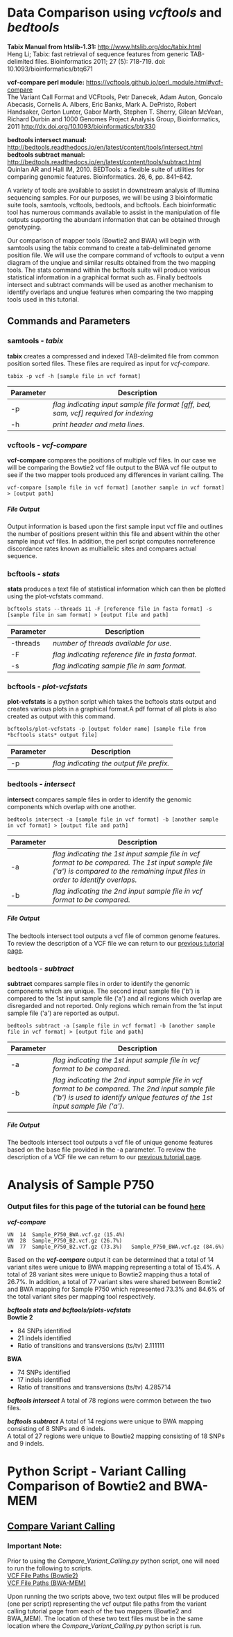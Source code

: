 # Data Comparison using *vcftools* and *bedtools*  
**Tabix Manual from htslib-1.31:** http://www.htslib.org/doc/tabix.html  
Heng Li; Tabix: fast retrieval of sequence features from generic TAB-delimited files. Bioinformatics 2011; 27 (5): 718-719. doi: 10.1093/bioinformatics/btq671  

**vcf-compare perl module:** https://vcftools.github.io/perl_module.html#vcf-compare  
The Variant Call Format and VCFtools, Petr Danecek, Adam Auton, Goncalo Abecasis, Cornelis A. Albers, Eric Banks, Mark A. DePristo, Robert Handsaker, Gerton Lunter, Gabor Marth, Stephen T. Sherry, Gilean McVean, Richard Durbin and 1000 Genomes Project Analysis Group, Bioinformatics, 2011 http://dx.doi.org/10.1093/bioinformatics/btr330  

**bedtools intersect manual:** http://bedtools.readthedocs.io/en/latest/content/tools/intersect.html  
**bedtools subtract manual:** http://bedtools.readthedocs.io/en/latest/content/tools/subtract.html  
Quinlan AR and Hall IM, 2010. BEDTools: a flexible suite of utilities for comparing genomic features. Bioinformatics. 26, 6, pp. 841–842.  

A variety of tools are available to assist in downstream analysis of Illumina sequencing samples. For our purposes, we will be using 3 bioinformatic suite tools, samtools, vcftools, bedtools, and bcftools. Each bioinformatic tool has numerous commands available to assist in the manipulation of file outputs supporting the abundant information that can be obtained through genotyping.  

Our comparison of mapper tools (Bowtie2 and BWA) will begin with samtools using the tabix command to create a tab-deliminated genome position file. We will use the compare command of vcftools to output a venn diagram of the unqiue and similar results obtained from the two mapping tools. The stats command within the bcftools suite will produce various statistical information in a graphical format such as. Finally bedtools intersect and subtract commands will be used as another mechanism to identify overlaps and unqiue features when comparing the two mapping tools used in this tutorial. 

## Commands and Parameters  
### samtools - *tabix*
**tabix** creates a compressed and indexed TAB-delimited file from common position sorted files. These files are required as input for *vcf-compare.*  

```
tabix -p vcf -h [sample file in vcf format]
```  
Parameter | Description
----------|-------------
-p | *flag indicating input sample file format [gff, bed, sam, vcf] required for indexing*  
-h | *print header and meta lines.*


### vcftools - *vcf-compare*  
**vcf-compare** compares the positions of multiple vcf files. In our case we will be comparing the Bowtie2 vcf file output to the BWA vcf file output to see if the two mapper tools produced any differences in variant calling. The
```
vcf-compare [sample file in vcf format] [another sample in vcf format] > [output path]
```  
##### File Output  
Output information is based upon the first sample input vcf file and outlines the number of positions present within this file and absent within the other sample input vcf files. In addition, the perl script computes nonreference discordance rates known as multiallelic sites and compares actual sequence. 

### bcftools - *stats*
**stats** produces a text file of statistical information which can then be plotted using the plot-vcfstats command.  
```
bcftools stats --threads 11 -F [reference file in fasta format] -s [sample file in sam format] > [output file and path]
```  
Parameter | Description
----------|------------  
-threads | *number of threads available for use.*  
-F | *flag indicating reference file in fasta format.*  
-s | *flag indicating sample file in sam format.*

### bcftools - *plot-vcfstats*
**plot-vcfstats** is a python script which takes the bcftools stats output and creates various plots in a graphical format.A pdf format of all plots is also created as output with this command.   
```
bcftools/plot-vcfstats -p [output folder name] [sample file from *bcftools stats* output file]
```  
Parameter | Description
----------|------------
-p | *flag indicating the output file prefix.*   

### bedtools - *intersect*  
**intersect** compares sample files in order to identify the genomic components which overlap with one another.  
```
bedtools intersect -a [sample file in vcf format] -b [another sample in vcf format] > [output file and path]
```  
Parameter | Description
----------|------------
-a | *flag indicating the 1st input sample file in vcf format to be compared. The 1st input sample file ('a') is compared to the remaining input files in order to identify overlaps.*  
-b | *flag indicating the 2nd input sample file in vcf format to be compared.*  

##### File Output  
The bedtools intersect tool outputs a vcf file of common genome features. To review the description of a VCF file we can return to our [previous tutorial page](https://github.com/rszymkiewicz/Comparison_of_Mappers/blob/master/10_Variant_Calling_Samtools_Bedtools.md).

### bedtools - *subtract*  
**subtract** compares sample files in order to identify the genomic components which are unique. The second input sample file ('b') is compared to the 1st input sample file ('a') and all regions which overlap are disregarded and not reported. Only regions which remain from the 1st input sample file ('a') are reported as output.  
```
bedtools subtract -a [sample file in vcf format] -b [another sample file in vcf format] > [output file and path]
```  
Parameter | Description
----------|------------
-a | *flag indicating the 1st input sample file in vcf format to be compared.*  
-b | *flag indicating the 2nd input sample file in vcf format to be compared. The 2nd input sample file ('b') is used to identify unique features of the 1st input sample file ('a').*  

##### File Output 
The bedtools intersect tool outputs a vcf file of unique genome features based on the base file provided in the -a parameter. To review the description of a VCF file we can return to our [previous tutorial page](https://github.com/rszymkiewicz/Comparison_of_Mappers/blob/master/10_Variant_Calling_Samtools_Bedtools.md).

# Analysis of Sample P750
### Output files for this page of the tutorial can be found [here]()
***vcf-compare***  
```
VN	14	Sample_P750_BWA.vcf.gz (15.4%)
VN	28	Sample_P750_B2.vcf.gz (26.7%)
VN	77	Sample_P750_B2.vcf.gz (73.3%)	Sample_P750_BWA.vcf.gz (84.6%)
```  
Based on the ***vcf-compare*** output it can be determined that a total of 14 variant sites were unique to BWA mapping representing a total of 15.4%. A total of 28 variant sites were unique to Bowtie2 mapping thus a total of 26.7%. In addition, a total of 77 variant sites were shared between Bowtie2 and BWA mapping for Sample P750 which represented 73.3% and 84.6% of the total variant sites per mapping tool respectively.  

***bcftools stats and bcftools/plots-vcfstats***  
**Bowtie 2**  
- 84 SNPs identified
- 21 indels identified
- Ratio of transitions and transversions (ts/tv) 2.111111

**BWA**
- 74 SNPs identified
- 17 indels identified
- Ratio of transitions and transversions (ts/tv) 4.285714

***bcftools intersect*** 
A total of 78 regions were common between the two files.

***bcftools subtract*** 
A total of 14 regions were unique to BWA mapping consisting of 8 SNPs and 6 indels.  
A total of 27 regions were unique to Bowtie2 mapping consisting of 18 SNPs and 9 indels.   

# Python Script - Variant Calling Comparison of Bowtie2 and BWA-MEM
## [Compare Variant Calling](https://github.com/rszymkiewicz/Comparison_of_Mappers/blob/master/CompareVariantCalling.py)  

### Important Note:  
Prior to using the *Compare_Variant_Calling.py* python script, one will need to run the following to scripts.  
[VCF File Paths (Bowtie2)](https://github.com/rszymkiewicz/Comparison_of_Mappers/blob/master/VCF_Path_Location_Bowtie2.py)  
[VCF File Paths (BWA-MEM)](https://github.com/rszymkiewicz/Comparison_of_Mappers/blob/master/VCF_Path_Location_BWA.py)  

Upon running the two scripts above, two text output files will be produced (one per script) representing the vcf output file paths from the variant calling tutorial page from each of the two mappers (Bowtie2 and BWA_MEM). The location of these two text files must be in the same location where the *Compare_Variant_Calling.py* python script is run.  
